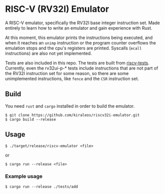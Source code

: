 # RISC-V (RV32I) Emulator
A RISC-V emulator, specifically the RV32I base integer instruction set.
Made entirely to learn how to write an emulator and gain experience with Rust.

At this moment, this emulator prints the instructions being executed, and when it reaches an `unimp` instruction or the program counter overflows the emulation stops and the cpu's registers are printed. Syscalls (`ecall` instructions) are also not yet implemented.

Tests are also included in this repo. The tests are built from [riscv-tests](https://github.com/riscv/riscv-tests). Currently, even the rv32ui-p-* tests include instructions that are not part of the RV32I instruction set for some reason, so there are some unimplemented instructions, like `fence` and the `CSR` instruction set.
## Build
You need `rust` and `cargo` installed in order to build the emulator.
```
$ git clone https://github.com/kiraleos/riscv32i-emulator.git
$ cargo build --release
```
## Usage
```
$ ./target/release/riscv-emulator <file>
```
or
```
$ cargo run --release <file>
```

### Example usage
```
$ cargo run --release ./tests/add
```
